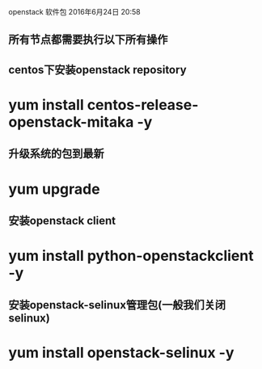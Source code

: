 openstack 软件包
2016年6月24日
20:58
 
## 所有节点都需要执行以下所有操作
## centos下安装openstack repository
# yum install centos-release-openstack-mitaka -y
 
## 升级系统的包到最新
# yum upgrade
 
## 安装openstack client
# yum install python-openstackclient -y
 
## 安装openstack-selinux管理包(一般我们关闭selinux)
# yum install openstack-selinux -y
